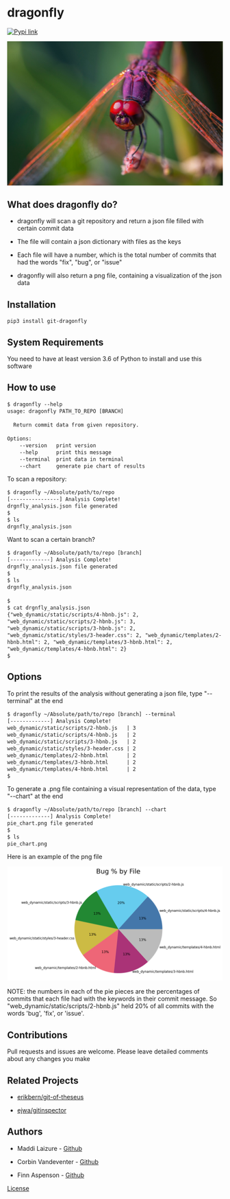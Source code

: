 # dragonfly

[![Pypi link](https://img.shields.io/pypi/v/git-dragonfly)](https://pypi.org/project/git-dragonfly/)

![](assets/3-bug.png)

## What does dragonfly do?

* dragonfly will scan a git repository and return a json file filled with certain commit data

* The file will contain a json dictionary with files as the keys

* Each file will have a number, which is the total number of commits that had the words "fix", "bug", or "issue"

* dragonfly will also return a png file, containing a visualization of the json data

## Installation

```shell
pip3 install git-dragonfly
```

## System Requirements

You need to have at least version 3.6 of Python to install and use this software

## How to use

```shell
$ dragonfly --help
usage: dragonfly PATH_TO_REPO [BRANCH]

  Return commit data from given repository.

Options:
	--version   print version
	--help      print this message
	--terminal  print data in terminal
	--chart     generate pie chart of results
```

To scan a repository:

```shell
$ dragonfly ~/Absolute/path/to/repo
[----------------] Analysis Complete!
drgnfly_analysis.json file generated
$
$ ls
drgnfly_analysis.json
```

Want to scan a certain branch?

```shell
$ dragonfly ~/Absolute/path/to/repo [branch]
[-------------] Analysis Complete!
drgnfly_analysis.json file generated
$
$ ls
drgnfly_analysis.json

$
$ cat drgnfly_analysis.json
{"web_dynamic/static/scripts/4-hbnb.js": 2, "web_dynamic/static/scripts/2-hbnb.js": 3, "web_dynamic/static/scripts/3-hbnb.js": 2, "web_dynamic/static/styles/3-header.css": 2, "web_dynamic/templates/2-hbnb.html": 2, "web_dynamic/templates/3-hbnb.html": 2, "web_dynamic/templates/4-hbnb.html": 2}
$
```

## Options

To print the results of the analysis without generating a json file, type "--terminal" at the end

```shell
$ dragonfly ~/Absolute/path/to/repo [branch] --terminal
[-------------] Analysis Complete!
web_dynamic/static/scripts/2-hbnb.js   | 3
web_dynamic/static/scripts/4-hbnb.js   | 2
web_dynamic/static/scripts/3-hbnb.js   | 2
web_dynamic/static/styles/3-header.css | 2
web_dynamic/templates/2-hbnb.html      | 2
web_dynamic/templates/3-hbnb.html      | 2
web_dynamic/templates/4-hbnb.html      | 2
$
```

To generate a .png file containing a visual representation of the data, type "--chart" at the end

```shell
$ dragonfly ~/Absolute/path/to/repo [branch] --chart
[-------------] Analysis Complete!
pie_chart.png file generated
$
$ ls
pie_chart.png
```

Here is an example of the png file

![](assets/example_map.png)

NOTE: the numbers in each of the pie pieces are the percentages of commits that each file had with the keywords in their commit message. So "web_dynamic/static/scripts/2-hbnb.js" held 20% of all commits with the words 'bug', 'fix', or 'issue'.

## Contributions

Pull requests and issues are welcome. Please leave detailed comments about any changes you make

## Related Projects

* [erikbern/git-of-theseus](https://github.com/erikbern/git-of-theseus)

* [ejwa/gitinspector](https://github.com/ejwa/gitinspector)

## Authors

* Maddi Laizure - [Github](https://github.com/mlaizure)

* Corbin Vandeventer - [Github](https://github.com/forstupidityonly)

* Finn Aspenson - [Github](https://github.com/faspen)

[License](https://github.com/mlaizure/dragonfly/blob/main/LICENSE)
